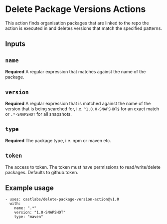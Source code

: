 # Delete Package Versions Actions

This action finds organisation packages that are linked to the 
repo the action is executed in and deletes versions that match the 
specified patterns.

## Inputs

## `name`

**Required** A regular expression that matches against the name of the
package.

## `version`

**Required** A regular expression that is matched against the name of the
version that is being searched for, i.e. `^1.0.0-SNAPSHOT$` for an exact match
or `.*-SNAPSHOT` for all snapshots.

## `type`

**Required** The package type, i.e. npm or maven etc.

## `token`

The access to token. The token must have permissions to read/write/delete 
packages. Defaults to github.token.

## Example usage

```
- uses: castlabs/delete-package-version-action@v1.0
  with:
    name: ".*"
    version: "1.0-SNAPSHOT"
    type: "maven"
